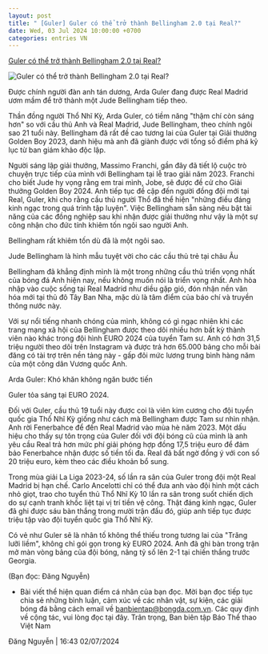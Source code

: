 ```yaml
---
layout: post
title: " [Guler] Guler có thể trở thành Bellingham 2.0 tại Real?"
date: Wed, 03 Jul 2024 10:00:00 +0700
categories: entries VN
---
```

[Guler có thể trở thành Bellingham 2.0 tại Real?](https://www.tinthethao.com.vn/guler-co-the-tro-thanh-bellingham-20-tai-real-d768091.html)

![Guler có thể trở thành Bellingham 2.0 tại Real?](https://media.tinthethao.com.vn/resize/534x280/files/bongda/2024/07/02/anh-1-guler-2183webp.webp)

Được chính người đàn anh tán dương, Arda Guler đang được Real Madrid ươm mầm để trở thành một Jude Bellingham tiếp theo.

Thần đồng người Thổ Nhĩ Kỳ, Arda Guler, có tiềm năng "thậm chí còn sáng hơn" so với cầu thủ Anh và Real Madrid, Jude Bellingham, theo chính ngôi sao 21 tuổi này. Bellingham đã rất đề cao tương lai của Guler tại Giải thưởng Golden Boy 2023, danh hiệu mà anh đã giành được với tổng số điểm phá kỷ lục từ ban giám khảo độc lập.

Người sáng lập giải thưởng, Massimo Franchi, gần đây đã tiết lộ cuộc trò chuyện trực tiếp của mình với Bellingham tại lễ trao giải năm 2023. Franchi cho biết Jude hy vọng rằng em trai mình, Jobe, sẽ được đề cử cho Giải thưởng Golden Boy 2024. Anh tiếp tục đề cập đến người đồng đội mới tại Real, Guler, khi cho rằng cầu thủ người Thổ đã thể hiện "những điều đáng kinh ngạc trong quá trình tập luyện". Việc Bellingham sẵn sàng nêu bật tài năng của các đồng nghiệp sau khi nhận được giải thưởng như vậy là một sự công nhận cho đức tính khiêm tốn ngôi sao người Anh.

Bellingham rất khiêm tốn dù đã là một ngôi sao.

Jude Bellingham là hình mẫu tuyệt vời cho các cầu thủ trẻ tại châu Âu

Bellingham đã khẳng định mình là một trong những cầu thủ triển vọng nhất của bóng đá Anh hiện nay, nếu không muốn nói là triển vọng nhất. Anh hòa nhập vào cuộc sống tại Real Madrid như diều gặp gió, đón nhận nền văn hóa mới tại thủ đô Tây Ban Nha, mặc dù là tâm điểm của báo chí và truyền thông nước này.

Với sự nổi tiếng nhanh chóng của mình, không có gì ngạc nhiên khi các trang mạng xã hội của Bellingham được theo dõi nhiều hơn bất kỳ thành viên nào khác trong đội hình EURO 2024 của tuyển Tam sư. Anh có hơn 31,5 triệu người theo dõi trên Instagram và được trả hơn 65.000 bảng cho mỗi bài đăng có tài trợ trên nền tảng này - gấp đôi mức lương trung bình hàng năm của một công dân Vương quốc Anh.

Arda Guler: Khó khăn không ngăn bước tiến

Guler tỏa sáng tại EURO 2024.

Đối với Guler, cầu thủ 19 tuổi này được coi là viên kim cương cho đội tuyển quốc gia Thổ Nhĩ Kỳ giống như cách mà Bellingham được Tam sư nhìn nhận. Anh rời Fenerbahce để đến Real Madrid vào mùa hè năm 2023. Một dấu hiệu cho thấy sự tôn trọng của Guler đối với đội bóng cũ của mình là anh yêu cầu Real trả hơn mức phí giải phóng hợp đồng 17,5 triệu euro để đảm bảo Fenerbahce nhận được số tiền tối đa. Real đã bất ngờ đồng ý với con số 20 triệu euro, kèm theo các điều khoản bổ sung.

Trong mùa giải La Liga 2023-24, số lần ra sân của Guler trong đội một Real Madrid bị hạn chế. Carlo Ancelotti chỉ có thể đưa anh vào đội hình một cách nhỏ giọt, trao cho tuyển thủ Thổ Nhĩ Kỳ 10 lần ra sân trong suốt chiến dịch do sự cạnh tranh khốc liệt tại vị trí tiền vệ công. Thật đáng kinh ngạc, Guler đã ghi được sáu bàn thắng trong mười trận đấu đó, giúp anh tiếp tục được triệu tập vào đội tuyển quốc gia Thổ Nhĩ Kỳ.

Có vẻ như Guler sẽ là nhân tố không thể thiếu trong tương lai của "Trăng lưỡi liềm", không chỉ gói gọn trong kỳ EURO 2024. Anh đã ghi bàn trong trận mở màn vòng bảng của đội bóng, nâng tỷ số lên 2-1 tại chiến thắng trước Georgia.

(Bạn đọc: Đăng Nguyễn)



* Bài viết thể hiện quan điểm cá nhân của bạn đọc. Mời bạn đọc tiếp tục chia sẻ những bình luận, cảm xúc về các nhân vật, sự kiện, các giải bóng đá bằng cách email về banbientap@bongda.com.vn. Các quy định về cộng tác, vui lòng đọc tại đây. Trân trọng, Ban biên tập Báo Thể thao Việt Nam

Đăng Nguyễn | 16:43 02/07/2024


